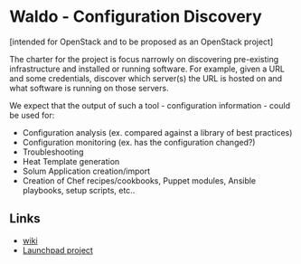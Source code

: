 Waldo - Configuration Discovery
===============================

[intended for OpenStack and to be proposed as an OpenStack project]

The charter for the project is focus narrowly on discovering pre-existing infrastructure and installed or running software. For example, given a URL and some credentials, discover which server(s) the URL is hosted on and what software is running on those servers.


We expect that the output of such a tool - configuration information - could be used for:
- Configuration analysis (ex. compared against a library of best practices)
- Configuration monitoring (ex. has the configuration changed?)
- Troubleshooting
- Heat Template generation
- Solum Application creation/import
- Creation of Chef recipes/cookbooks, Puppet modules, Ansible playbooks, setup scripts, etc..



## Links
- [wiki](https://wiki.openstack.org/Waldo)
- [Launchpad project](https://launchpad.net/waldo)
